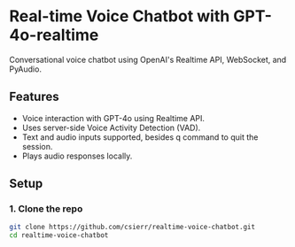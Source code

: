 # Real-time Voice Chatbot with GPT-4o-realtime

Conversational voice chatbot using OpenAI's Realtime API, WebSocket, and PyAudio.

## Features

- Voice interaction with GPT-4o using Realtime API.
- Uses server-side Voice Activity Detection (VAD).
- Text and audio inputs supported, besides q command to quit the session.
- Plays audio responses locally.

## Setup

### 1. Clone the repo
```bash
git clone https://github.com/csierr/realtime-voice-chatbot.git
cd realtime-voice-chatbot
